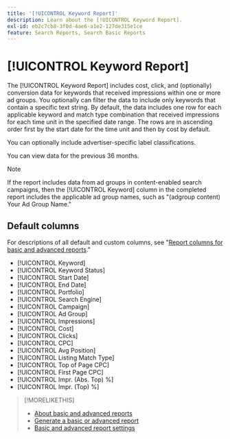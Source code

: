 ```yaml
---
title: '[!UICONTROL Keyword Report]'
description: Learn about the [!UICONTROL Keyword Report].
exl-id: eb2c7cb8-3f0d-4ae6-a1e2-127de315e1ce
feature: Search Reports, Search Basic Reports
---
```

# [!UICONTROL Keyword Report]

The [!UICONTROL Keyword Report] includes cost, click, and (optionally) conversion data for keywords that received impressions within one or more ad groups. You optionally can filter the data to include only keywords that contain a specific text string. By default, the data includes one row for each applicable keyword and match type combination that received impressions for each time unit in the specified date range. The rows are in ascending order first by the start date for the time unit and then by cost by default.

You can optionally include advertiser-specific label classifications.

You can view data for the previous 36 months.

>[!NOTE]
>
>If the report includes data from ad groups in content-enabled search campaigns, then the [!UICONTROL Keyword] column in the completed report includes the applicable ad group names, such as "(adgroup content) Your Ad Group Name."

## Default columns

For descriptions of all default and custom columns, see "[Report columns for basic and advanced reports](basic-advanced-report-columns.md)."

* [!UICONTROL Keyword]
* [!UICONTROL Keyword Status]
* [!UICONTROL Start Date]
* [!UICONTROL End Date]
* [!UICONTROL Portfolio]
* [!UICONTROL Search Engine]
* [!UICONTROL Campaign]
* [!UICONTROL Ad Group]
* [!UICONTROL Impressions]
* [!UICONTROL Cost]
* [!UICONTROL Clicks]
* [!UICONTROL CPC]
* [!UICONTROL Avg Position]
* [!UICONTROL Listing Match Type]
* [!UICONTROL Top of Page CPC]
* [!UICONTROL First Page CPC]
* [!UICONTROL Impr. (Abs. Top) %]
* [!UICONTROL Impr. (Top) %]

>[!MORELIKETHIS]
>
>* [About basic and advanced reports](basic-advanced-report-about.md)
>* [Generate a basic or advanced report](basic-advanced-report-generate.md)
>* [Basic and advanced report settings](basic-advanced-report-settings.md)
